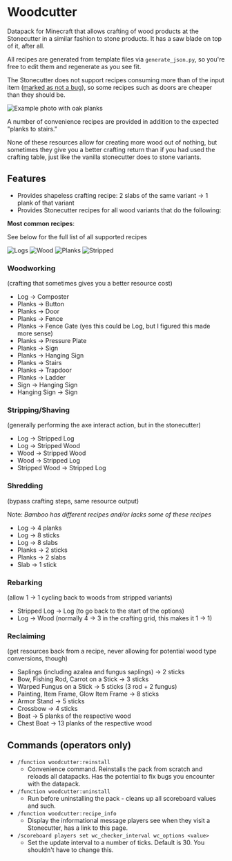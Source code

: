 # Woodcutter

Datapack for Minecraft that allows crafting of wood products at the Stonecutter in a similar fashion to stone products. It has a saw blade on top of it, after all.

All recipes are generated from template files via `generate_json.py`, so you're free to edit them and regenerate as you see fit.

The Stonecutter does not support recipes consuming more than of the input item ([marked as not a bug](https://bugs.mojang.com/browse/MC-151141)), so some recipes such as doors are cheaper than they should be. 

![Example photo with oak planks](https://i.imgur.com/FkdLxLH.png)

A number of convenience recipes are provided in addition to the expected "planks to stairs."

None of these resources allow for creating more wood out of nothing, but sometimes they give you a better crafting return than if you had used the crafting table, just like the vanilla stonecutter does to stone variants.

## Features

- Provides shapeless crafting recipe: 2 slabs of the same variant -> 1 plank of that variant
- Provides Stonecutter recipes for all wood variants that do the following:

**Most common recipes**:

See below for the full list of all supported recipes

![Logs](https://i.imgur.com/M7qohQB.png)
![Wood](https://i.imgur.com/YcExopl.png)
![Planks](https://i.imgur.com/k0fvJ9j.png)
![Stripped](https://i.imgur.com/ucxj7Z7.png)

<!-- For these screenshots, include all the white on the top, 2 pixels out inclusive from the right, same for bottom, stop just before white on the left -->

### Woodworking

(crafting that sometimes gives you a better resource cost)

- Log -> Composter
- Planks -> Button
- Planks -> Door
- Planks -> Fence
- Planks -> Fence Gate (yes this could be Log, but I figured this made more sense)
- Planks -> Pressure Plate
- Planks -> Sign
- Planks -> Hanging Sign
- Planks -> Stairs
- Planks -> Trapdoor
- Planks -> Ladder
- Sign -> Hanging Sign
- Hanging Sign -> Sign

### Stripping/Shaving

(generally performing the axe interact action, but in the stonecutter)

- Log -> Stripped Log
- Log -> Stripped Wood
- Wood -> Stripped Wood
- Wood -> Stripped Log
- Stripped Wood -> Stripped Log

### Shredding

(bypass crafting steps, same resource output)

Note: _Bamboo has different recipes and/or lacks some of these recipes_

- Log -> 4 planks
- Log -> 8 sticks
- Log -> 8 slabs
- Planks -> 2 sticks
- Planks -> 2 slabs
- Slab -> 1 stick

### Rebarking

(allow 1 -> 1 cycling back to woods from stripped variants)

- Stripped Log -> Log (to go back to the start of the options)
- Log -> Wood (normally 4 -> 3 in the crafting grid, this makes it 1 -> 1)

### Reclaiming

(get resources back from a recipe, never allowing for potential wood type conversions, though)

- Saplings (including azalea and fungus saplings) -> 2 sticks
- Bow, Fishing Rod, Carrot on a Stick -> 3 sticks
- Warped Fungus on a Stick -> 5 sticks (3 rod + 2 fungus)
- Painting, Item Frame, Glow Item Frame -> 8 sticks
- Armor Stand -> 5 sticks
- Crossbow -> 4 sticks
- Boat -> 5 planks of the respective wood
- Chest Boat -> 13 planks of the respective wood

## Commands (operators only)

- `/function woodcutter:reinstall`
  - Convenience command. Reinstalls the pack from scratch and reloads all datapacks.
    Has the potential to fix bugs you encounter with the datapack.
- `/function woodcutter:uninstall`
  - Run before uninstalling the pack - cleans up all scoreboard values and such.
- `/function woodcutter:recipe_info`
  - Display the informational message players see when they visit a Stonecutter, has a link to this page.
- `/scoreboard players set wc_checker_interval wc_options <value>`
  - Set the update interval to a number of ticks. Default is 30. You shouldn't have to change this.
